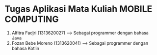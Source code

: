 # Tugas Aplikasi Mata Kuliah MOBILE COMPUTING

1. Alfitra Fadjri (1313620027)  --> Sebagai programmer dengan bahasa Java
2. Fozan Bebe Moreno (1313620041)  --> Sebagai programmer dengan bahasa Kotlin
